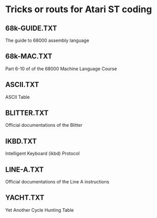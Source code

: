 # Tricks or routs for Atari ST coding

## 68k-GUIDE.TXT
The guide to 68000 assembly language

## 68k-MAC.TXT
Part 6-10 of of the 68000 Machine Language Course

## ASCII.TXT
ASCII Table

## BLITTER.TXT
Official documentations of the Blitter

## IKBD.TXT
Intelligent Keyboard (ikbd) Protocol

## LINE-A.TXT
Official documentations of the Line A instructions

## YACHT.TXT
Yet Another Cycle Hunting Table
